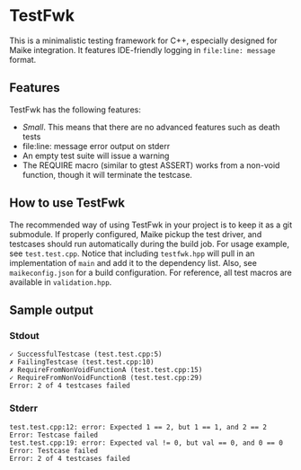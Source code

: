 # TestFwk

This is a minimalistic testing framework for C++, especially designed for Maike integration. It features IDE-friendly logging in `file:line: message` format.

## Features

TestFwk has the following features:

 * *Small*. This means that there are no advanced features such as death tests
 * file:line: message error output on stderr
 * An empty test suite will issue a warning
 * The REQUIRE macro (similar to gtest ASSERT) works from a non-void function, though it will terminate the testcase.

## How to use TestFwk

The recommended way of using TestFwk in your project is to keep it as a git submodule. If properly configured, Maike pickup the test driver, and testcases should run automatically during the build job. For usage example, see `test.test.cpp`. Notice that including `testfwk.hpp` will pull in an implementation of `main` and add it to the dependency list. Also, see `maikeconfig.json` for a build configuration. For reference, all test macros are available in `validation.hpp`.

## Sample output

### Stdout

```
✓ SuccessfulTestcase (test.test.cpp:5)
✗ FailingTestcase (test.test.cpp:10)
✗ RequireFromNonVoidFunctionA (test.test.cpp:15)
✓ RequireFromNonVoidFunctionB (test.test.cpp:29)
Error: 2 of 4 testcases failed
```

### Stderr

```
test.test.cpp:12: error: Expected 1 == 2, but 1 == 1, and 2 == 2
Error: Testcase failed
test.test.cpp:19: error: Expected val != 0, but val == 0, and 0 == 0
Error: Testcase failed
Error: 2 of 4 testcases failed
```